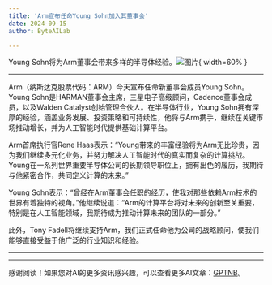 ```yaml
---
title: 'Arm宣布任命Young Sohn加入其董事会'
date: 2024-09-15
author: ByteAILab

---
```


Young Sohn将为Arm董事会带来多样的半导体经验。![图片](https://ai-techpark.com/wp-content/uploads/2024/09/Arm-Announces-960x540.jpg){ width=60% }

---
Arm（纳斯达克股票代码：ARM）今天宣布任命新董事会成员Young Sohn。Young Sohn是HARMAN董事会主席，三星电子高级顾问，Cadence董事会成员，以及Walden Catalyst创始管理合伙人。在半导体行业，Young Sohn拥有深厚的经验，涵盖业务发展、投资策略和可持续性，他将与Arm携手，继续在关键市场推动增长，并为人工智能时代提供基础计算平台。

Arm首席执行官Rene Haas表示：“Young带来的丰富经验将为Arm无比珍贵，因为我们继续多元化业务，并努力解决人工智能时代的真实而复杂的计算挑战。Young在一系列世界重要半导体公司的长期领导职位上，拥有出色的履历，我期待与他紧密合作，共同定义计算的未来。”

Young Sohn表示：“曾经在Arm董事会任职的经历，使我对那些依赖Arm技术的世界有着独特的视角。”他继续说道：“Arm的计算平台将对未来的创新至关重要，特别是在人工智能领域，我期待成为推动计算未来的团队的一部分。”

此外，Tony Fadell将继续支持Arm，我们正式任命他为公司的战略顾问，使我们能够直接受益于他广泛的行业知识和经验。

---
---
感谢阅读！如果您对AI的更多资讯感兴趣，可以查看更多AI文章：[GPTNB](https://gptnb.com)。
